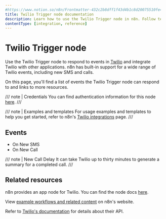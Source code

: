 ```yaml
---
#https://www.notion.so/n8n/Frontmatter-432c2b8dff1f43d4b1c8d20075510fe4
title: Twilio Trigger node documentation
description: Learn how to use the Twilio Trigger node in n8n. Follow technical documentation to integrate Twilio Trigger node into your workflows.
contentType: [integration, reference]
---
```


# Twilio Trigger node

Use the Twilio Trigger node to respond to events in [Twilio](https://www.twilio.com) and integrate Twilio with other applications. n8n has built-in support for a wide range of Twilio events, including new SMS and calls.

On this page, you'll find a list of events the Twilio Trigger node can respond to and links to more resources.

///  note  | Credentials
You can find authentication information for this node [here](/integrations/builtin/credentials/twilio.md).
///

///  note  | Examples and templates
For usage examples and templates to help you get started, refer to n8n's [Twilio integrations](https://n8n.io/integrations/twilio-trigger/) page.
///

## Events

* On New SMS
* On New Call

///  note  | New Call Delay
It can take Twilio up to thirty minutes to generate a summary for a completed call.
///

## Related resources

n8n provides an app node for Twilio. You can find the node docs [here](/integrations/builtin/app-nodes/n8n-nodes-base.twilio.md).

View [example workflows and related content](https://n8n.io/integrations/twilio/) on n8n's website.

Refer to [Twilio's documentation](https://www.twilio.com/docs) for details about their API.
